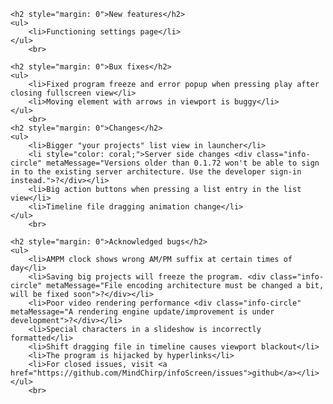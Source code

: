     <h2 style="margin: 0">New features</h2>
    <ul>
        <li>Functioning settings page</li>
    </ul>
        <br>

    <h2 style="margin: 0">Bux fixes</h2>
    <ul>
        <li>Fixed program freeze and error popup when pressing play after closing fullscreen view</li>
        <li>Moving element with arrows in viewport is buggy</li>
    </ul>
        <br>
    <h2 style="margin: 0">Changes</h2>
    <ul>
        <li>Bigger "your projects" list view in launcher</li>
        <li style="color: coral;">Server side changes <div class="info-circle" metaMessage="Versions older than 0.1.72 won't be able to sign in to the existing server architecture. Use the developer sign-in instead.">?</div></li>
        <li>Big action buttons when pressing a list entry in the list view</li>
        <li>Timeline file dragging animation change</li>
    </ul>
        <br>

    <h2 style="margin: 0">Acknowledged bugs</h2>
    <ul>
        <li>AMPM clock shows wrong AM/PM suffix at certain times of day</li>
        <li>Saving big projects will freeze the program. <div class="info-circle" metaMessage="File encoding architecture must be changed a bit, will be fixed soon">?</div></li>
        <li>Poor video rendering performance <div class="info-circle" metaMessage="A rendering engine update/improvement is under development">?</div></li>
        <li>Special characters in a slideshow is incorrectly formatted</li>
        <li>Shift dragging file in timeline causes viewport blackout</li>
        <li>The program is hijacked by hyperlinks</li>
        <li>For closed issues, visit <a href="https://github.com/MindChirp/infoScreen/issues">github</a></li>
    </ul>
        <br>

